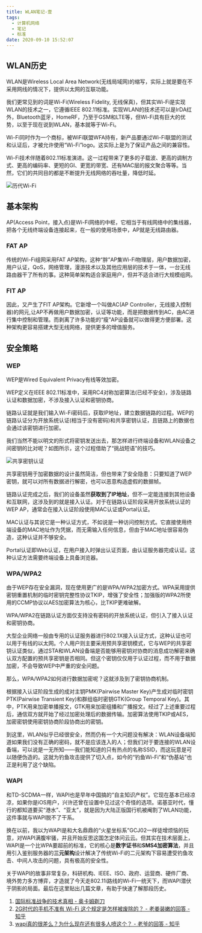 ```yaml
---
title: WLAN笔记-壹
tags:
  - 计算机网络
  - 笔记
  - 标准
date: 2020-09-10 15:52:07
---
```


## WLAN历史

WLAN是Wireless Local Area Network(无线局域网)的缩写，实际上就是要在不采用网线的情况下，提供以太网的互联功能。

我们更常见到的词是Wi-Fi(Wireless Fidelity, 无线保真)，但其实Wi-Fi是实现WLAN的技术之一，它遵循IEEE 802.11标准。实现WLAN的技术还可以是IrDA红外，Bluetooth蓝牙，HomeRF，乃至于GSM和LTE等，但Wi-Fi具有巨大的优势，以至于现在说到WLAN，基本就等于Wi-Fi。

Wi-Fi同时作为一个商标，被WiFi联盟WFA持有，新产品要通过Wi-Fi联盟的测试和认证后，才被允许使用“Wi-Fi”logo。这实际上是为了保证产品之间的兼容性。

Wi-Fi技术伴随着802.11标准演进。这一过程带来了更多的子载波、更高的调制方式、更高的编码率、更短的GI、更宽的带宽、还有MAC层的报文聚合等等。当然，它们的共同目的都是不断提升无线网络的吞吐量，降低时延。

![历代Wi-Fi](https://images.hakurei.red/SBMczewQtKh6NoU.jpg)

<!--more-->

## 基本架构

AP(Access Point，接入点)是Wi-Fi网络的中枢，它相当于有线网络中的集线器，把各个无线终端设备连接起来，在一般的使用场景中，AP就是无线路由器。

### FAT AP

传统的Wi-Fi组网采用FAT AP架构，这种“胖”AP集Wi-Fi物理层，用户数据加密，用户认证，QoS，网络管理，漫游技术以及其他应用层的技术于一体，一台无线路由器干了所有的事。这种简单架构适合家庭用户，但并不适合进行大规模组网。

### FIT AP

因此，又产生了FIT AP架构。它新增一个叫做AC(AP Controller，无线接入控制器)的网元,让AP不再做用户数据加密，认证等功能，而是把数据传到AC，由AC进行集中控制和管理。而剥离了许多功能的“瘦”AP设备就可以做得更方便部署。这种架构更容易搭建大型无线网络，提供更多的增值服务。

## 安全策略

### WEP

WEP是Wired Equivalent Privacy有线等效加密。

WEP定义在IEEE 802.11标准中，采用RC4对称加密算法(已经不安全)，涉及链路认证和数据加密，不涉及接入认证和密钥协商。

链路认证就是我们输入Wi-Fi密码后，获取IP地址，建立数据链路的过程。WEP的链路认证分为开放系统认证(相当于没有密码)和共享密钥认证，且链路上的数据也会通过该密钥进行加密。

我们当然不能以明文的形式将密钥发送出去，那怎样进行终端设备和WLAN设备之间密钥的比对呢？如图所示，这个过程借助了“挑战短语”的技巧。

![共享密钥认证](https://images.hakurei.red/Zd7plsaz6RobQke.png)

共享密钥用于加密数据的设计虽然简洁，但也带来了安全隐患：只要知道了WEP密钥，就可以对所有数据进行解密，也可以恶意构造虚假的数据帧。

链路认证完成之后，我们的设备虽然**获取到了IP地址**，但不一定能连接到其他设备和互联网，这涉及到的就是接入认证。对于在链路认证阶段采用开放系统认证的WEP AP，通常会在接入认证阶段使用MAC认证或Portal认证。

MAC认证与其说它是一种认证方式，不如说是一种访问控制方式。它直接使用终端设备的MAC地址作为凭据，而无需输入任何信息，但由于MAC地址很容易伪造，这种认证并不够安全。

Portal认证即Web认证，在用户接入时弹出认证页面，由认证服务器完成认证。这种认证方法需要终端设备上具备浏览器。

### WPA/WPA2

由于WEP存在安全漏洞，现在使用更广的是WPA/WPA2加密方式。WPA采用提供密钥重置机制的临时密钥完整性协议TKIP，增强了安全性；加强版的WPA2所使用的CCMP协议以AES加密算法为核心，比TKIP更难破解。

WPA/WPA2在链路认证方面仅支持没有密码的开放系统认证，但引入了接入认证和密钥协商。

大型企业网络一般由专用的认证服务器进行802.1X接入认证方式，这种认证也可以用于有线的以太网。个人用户则主要采用预共享密钥模式，它与WEP的共享密钥认证类似，通过STA和WLAN设备端是否能够用密钥对协商的消息成功解密来确认双方配置的预共享密钥是否相同。但这个密钥仅仅用于认证过程，而不用于数据加密，不会导致WEP中严重的安全问题。

那么，WPA/WPA2如何进行数据加密呢？这就涉及到了密钥协商机制。

根据接入认证阶段生成的成对主钥PMK(Pairwise Master Key)产生成对临时密钥PTK(Pairwise Transient Key)和群组临时密钥GTK(Group Temporal Key)。其中，PTK用来加密单播报文，GTK用来加密组播和广播报文。经过了上述重要过程后，通信双方就开始了经过加密处理后的数据传输。加密算法使用TKIP或AES，加密密钥使用密钥协商阶段协商出的密钥。

到这里，WLAN似乎已经很安全，然而仍有一个大问题没有解决：WLAN设备端知道如果我们没有正确的密码，就不是应该连入的人；但我们对于要连接的WLAN设备端，可以说是一无所知——我们能知道的只有热点的名称SSID，而这玩意是可以随便伪造的。这就为钓鱼攻击提供了切入点，如今的“钓鱼Wi-Fi”和“伪基站”也正是利用了这个缺陷。

### WAPI

和TD-SCDMA一样，WAPI也是早年中国搞的“自主知识产权”。它现在基本已经凉凉，如果你是iOS用户，兴许还曾在设置中见过这个奇怪的选项。诺基亚时代，懂行的都知道要买“港水”、“亚太”，就是因为大陆正版国行机被阉割了WLAN功能，这件事就与WAPI脱不了干系。

换在以前，我以为WAPI是和大名鼎鼎的“火星坐标系”GCJ02一样徒增烦恼的玩意，对WAPI满腹牢骚，并且开始反思这国怎定体问云云。但其实在技术层面上，WAPI是一个比WPA要超前的标准，它的核心是**数字证书**和**SMS4加密算法**，并且用引入鉴别服务器的**三元架构**设计解决了传统Wi-Fi的二元架构下容易遭受钓鱼攻击、中间人攻击的问题，具有极高的安全性。

关于WAPI的故事非常复杂，科研机构、IEEE、ISO、政府、运营商、硬件厂商、境外势力多方博弈，才造就了今天走802.11i路线的Wi-Fi一统天下，而WAPI潜伏于阴影的局面。最后在这里贴出几篇文章，有助于快速了解那段历史。

1. [国际标准战争的技术真相 - 奥卡姆剃刀](https://www.ctocio.com/hotnews/22804.html)
2. [2G时代的手机不准有 Wi-Fi 这个规定是怎样被废除的？ - 老姜装嫩的回答 - 知乎](https://www.zhihu.com/question/32032171/answer/54616292)
3. [wapi真的很差么？为什么现在还有很多人喷这个？ - 老爷的回答 - 知乎](https://www.zhihu.com/question/66100012/answer/952759096)
